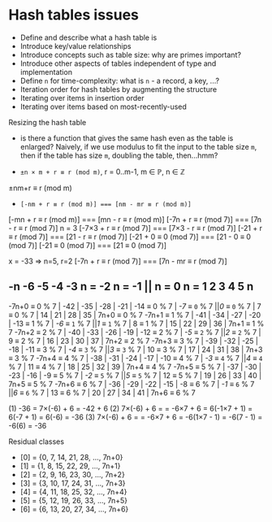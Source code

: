 # Hash tables issues

- Define and describe what a hash table is
- Introduce key/value relationships
- Introduce concepts such as table size: why are primes important?
- Introduce other aspects of tables independent of type and implementation
- Define `n` for time-complexity: what is `n` - a record, a key, ...?
- Iteration order for hash tables by augmenting the structure
- Iterating over items in insertion order
- Iterating over items based on most-recently-used









Resizing the hash table
- is there a function that gives the same hash even as the table is enlarged? Naively, if we use modulus to fit the input to the table size `m`, then if the table has size `m`, doubling the table, then...hmm?


* `±n × m + r ≡ r (mod m)`, r = 0..m-1, m ∈ ℙ, n ∈ ℤ

±nm+r ≡ r (mod m)

* `[-nm + r ≡ r (mod m)] === [nm - mr ≡ r (mod m)]`

[-mn + r ≡ r (mod m)] === [mn - r ≡ r (mod m)]
[-7n + r ≡ r (mod 7)] === [7n - r ≡ r (mod 7)]
n = 3
[-7×3 + r ≡ r (mod 7)] === [7×3 - r ≡ r (mod 7)]
[-21 + r ≡ r (mod 7)] === [21 - r ≡ r (mod 7)]
[-21 + 0 ≡ 0 (mod 7)] === [21 - 0 ≡ 0 (mod 7)]
[-21 ≡ 0 (mod 7)] === [21 ≡ 0 (mod 7)]

x = -33 => n=5, r=2
[-7n + r  ≡ r (mod 7)] ===  [7n - mr ≡ r (mod 7)]




-n              -6    -5    -4    -3      n = -2         n = -1      ||  n = 0          n = 1       2    3    4    5    n
--------------------------------------------------------------------------------------------------------------------------------------
-7n+0 ≡ 0 % 7 | -42 | -35 | -28 | -21 | -14 ≡ 0 % 7 | _-7_ ≡ `0` % 7 ||_0_ ≡ `0` % 7 |  7 ≡ 0 % 7 | 14 | 21 | 28 | 35 | 7n+0 ≡ 0 % 7
-7n+1 ≡ 1 % 7 | -41 | -34 | -27 | -20 | -13 ≡ 1 % 7 | _-6_ ≡ `1` % 7 ||_1_ ≡ `1` % 7 |  8 ≡ 1 % 7 | 15 | 22 | 29 | 36 | 7n+1 ≡ 1 % 7
-7n+2 ≡ 2 % 7 | -40 | -33 | -26 | -19 | -12 ≡ 2 % 7 | _-5_ ≡ `2` % 7 ||_2_ ≡ `2` % 7 |  9 ≡ 2 % 7 | 16 | 23 | 30 | 37 | 7n+2 ≡ 2 % 7
-7n+3 ≡ 3 % 7 | -39 | -32 | -25 | -18 | -11 ≡ 3 % 7 | _-4_ ≡ `3` % 7 ||_3_ ≡ `3` % 7 | 10 ≡ 3 % 7 | 17 | 24 | 31 | 38 | 7n+3 ≡ 3 % 7
-7n+4 ≡ 4 % 7 | -38 | -31 | -24 | -17 | -10 ≡ 4 % 7 | _-3_ ≡ `4` % 7 ||_4_ ≡ `4` % 7 | 11 ≡ 4 % 7 | 18 | 25 | 32 | 39 | 7n+4 ≡ 4 % 7
-7n+5 ≡ 5 % 7 | -37 | -30 | -23 | -16 |  -9 ≡ 5 % 7 | _-2_ ≡ `5` % 7 ||_5_ ≡ `5` % 7 | 12 ≡ 5 % 7 | 19 | 26 | 33 | 40 | 7n+5 ≡ 5 % 7
-7n+6 ≡ 6 % 7 | -36 | -29 | -22 | -15 |  -8 ≡ 6 % 7 | _-1_ ≡ `6` % 7 ||_6_ ≡ `6` % 7 | 13 ≡ 6 % 7 | 20 | 27 | 34 | 41 | 7n+6 ≡ 6 % 7

(1) -36 = 7×(-6) + 6 = -42 + 6
(2)       7×(-6) + 6 =
= -6×7 + 6
= 6(-1×7 + 1)
= 6(-7 + 1)
= 6(-6)
= -36
(3)       7×(-6) + 6 =
= -6×7 + 6
= -6(1×7 - 1)
= -6(7 - 1)
= -6(6)
= -36


Residual classes
- [0] = {0,  7, 14, 21, 28, …, 7n+0}
- [1] = {1,  8, 15, 22, 29, …, 7n+1}
- [2] = {2,  9, 16, 23, 30, …, 7n+2}
- [3] = {3, 10, 17, 24, 31, …, 7n+3}
- [4] = {4, 11, 18, 25, 32, …, 7n+4}
- [5] = {5, 12, 19, 26, 33, …, 7n+5}
- [6] = {6, 13, 20, 27, 34, …, 7n+6}
